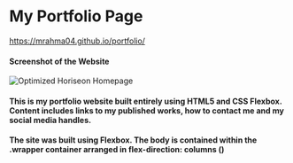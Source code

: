 # My Portfolio Page

https://mrahma04.github.io/portfolio/

#### Screenshot of the Website
![Optimized Horiseon Homepage](https://github.com/mrahma04/horiseon/blob/main/assets/images/screencapture-mrahma04-github-io-horiseon-2021-10-10-22_23_18.png)

#### This is my portfolio website built entirely using HTML5 and CSS Flexbox. Content includes links to my published works, how to contact me and my social media handles. 


#### The site was built using Flexbox. The body is contained within the .wrapper container arranged in flex-direction: columns ()